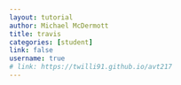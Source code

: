 ```yaml
---
layout: tutorial
author: Michael McDermott
title: travis
categories: [student]
link: false
username: true
# link: https://twilli91.github.io/avt217
---
```

